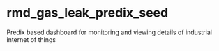 # rmd_gas_leak_predix_seed
Predix based dashboard for monitoring and viewing details of industrial internet of things
